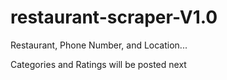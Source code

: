 # restaurant-scraper-V1.0
Restaurant, Phone Number, and Location... 


Categories and Ratings will be posted next
